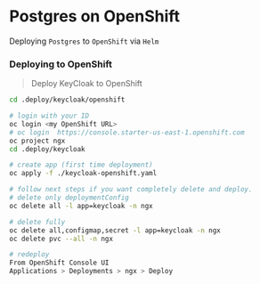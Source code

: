 # Postgres on OpenShift

Deploying `Postgres` to `OpenShift` via `Helm`

### Deploying to OpenShift

> Deploy KeyCloak to OpenShift

```bash
cd .deploy/keycloak/openshift

# login with your ID
oc login <my OpenShift URL>
# oc login  https://console.starter-us-east-1.openshift.com
oc project ngx
cd .deploy/keycloak

# create app (first time deployment)
oc apply -f ./keycloak-openshift.yaml

# follow next steps if you want completely delete and deploy.
# delete only deploymentConfig
oc delete all -l app=keycloak -n ngx

# delete fully
oc delete all,configmap,secret -l app=keycloak -n ngx
oc delete pvc --all -n ngx

# redeploy
From OpenShift Console UI
Applications > Deployments > ngx > Deploy
```
